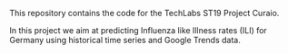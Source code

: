 This repository contains the code for the TechLabs ST19 Project Curaio.

In this project we aim at predicting Influenza like Illness rates (ILI) for Germany using historical time series and Google Trends data.
